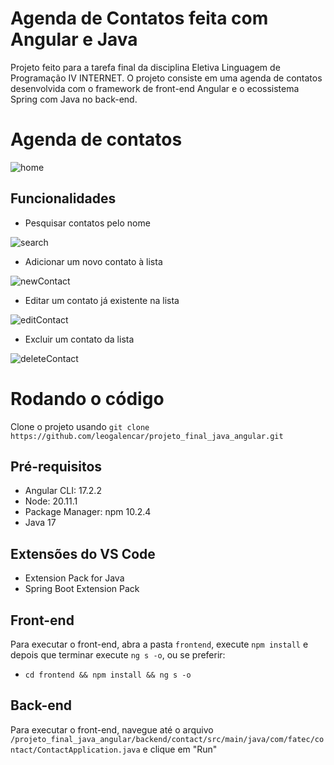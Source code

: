 # Agenda de Contatos feita com Angular e Java
Projeto feito para a tarefa final da disciplina Eletiva Linguagem de Programação IV INTERNET. O projeto consiste em uma agenda de contatos desenvolvida com o framework de front-end Angular e o ecossistema Spring com Java no back-end.

# Agenda de contatos
![home](https://github.com/leogalencar/projeto_final_java_angular/assets/108036203/c9d2901a-5b2d-4011-b8f2-3a9dba310414)

## Funcionalidades
- Pesquisar contatos pelo nome

![search](https://github.com/leogalencar/projeto_final_java_angular/assets/108036203/369054c0-c0fb-4ebe-89dc-e564504b0b5b)


- Adicionar um novo contato à lista

![newContact](https://github.com/leogalencar/projeto_final_java_angular/assets/108036203/fe8870f5-0d5f-455d-9136-cdb70941fd99)


- Editar um contato já existente na lista

![editContact](https://github.com/leogalencar/projeto_final_java_angular/assets/108036203/506539ee-d27f-41b9-9ac2-bc7b798d45d3)


- Excluir um contato da lista

![deleteContact](https://github.com/leogalencar/projeto_final_java_angular/assets/108036203/4fcc3175-5bd3-411e-9c01-096e3cee8528)

# Rodando o código
Clone o projeto usando `git clone https://github.com/leogalencar/projeto_final_java_angular.git`

## Pré-requisitos
- Angular CLI: 17.2.2
- Node: 20.11.1
- Package Manager: npm 10.2.4
- Java 17

## Extensões do VS Code
- Extension Pack for Java
- Spring Boot Extension Pack

## Front-end
Para executar o front-end, abra a pasta `frontend`, execute `npm install` e depois que terminar execute `ng s -o`, ou se preferir:
- `cd frontend && npm install && ng s -o`

## Back-end
Para executar o front-end, navegue até o arquivo `/projeto_final_java_angular/backend/contact/src/main/java/com/fatec/contact/ContactApplication.java` e clique em "Run"
